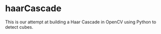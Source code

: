 # haarCascade
This is our attempt at building a Haar Cascade in OpenCV using Python to detect cubes. 

